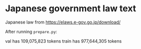 
# Japanese government law text

Japanese law from https://elaws.e-gov.go.jp/download/

After running `prepare.py`:

val has 109,075,823 tokens
train has 977,644,305 tokens
